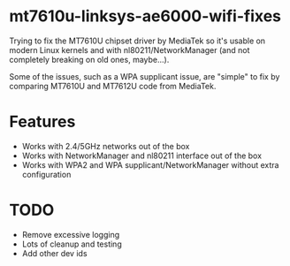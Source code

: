 # mt7610u-linksys-ae6000-wifi-fixes
Trying to fix the MT7610U chipset driver by MediaTek so it's usable on modern Linux kernels and with nl80211/NetworkManager (and not completely breaking on old ones, maybe...).

Some of the issues, such as a WPA supplicant issue, are "simple" to fix by comparing MT7610U and MT7612U code from MediaTek.

# Features
- Works with 2.4/5GHz networks out of the box
- Works with NetworkManager and nl80211 interface out of the box
- Works with WPA2 and WPA supplicant/NetworkManager without extra configuration

# TODO
- Remove excessive logging
- Lots of cleanup and testing
- Add other dev ids

